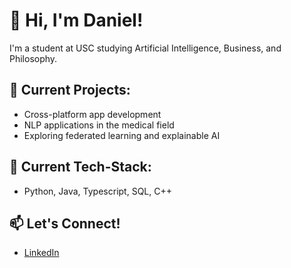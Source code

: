 # 👋 Hi, I'm Daniel! 

I'm a student at USC studying Artificial Intelligence, Business, and Philosophy. 

## 🔭 Current Projects:
- Cross-platform app development 
- NLP applications in the medical field
- Exploring federated learning and explainable AI

## 🌱 Current Tech-Stack:
- Python, Java, Typescript, SQL, C++

## 📫 Let's Connect!
- [LinkedIn](https://www.linkedin.com/in/danielyangdev)
